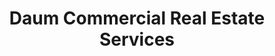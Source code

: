 ---
title: "Daum Commercial Real Estate Services"
url: /ontario/daum-commercial-real-estate-services/
shop: shop
---